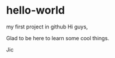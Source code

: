 # hello-world
my first project in github
Hi guys, 

Glad to be here to learn some cool things. 

Jic
